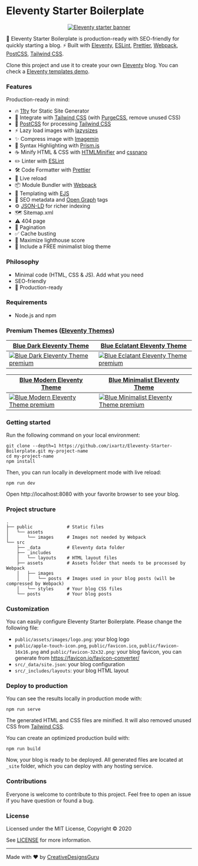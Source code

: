 # Eleventy Starter Boilerplate

<p align="center">
  <a href="https://creativedesignsguru.com/demo/Eleventy-Starter-Boilerplate/eleventy-starter-boilerplate-presentation/"><img src="public/assets/images/eleventy-js-starter-boilerplate.png?raw=true" alt="Eleventy starter banner"></a>
</p>

🚀 Eleventy Starter Boilerplate is production-ready with SEO-friendly for quickly starting a blog. ⚡️ Built with [Eleventy](https://www.11ty.dev), [ESLint](https://eslint.org), [Prettier](https://prettier.io), [Webpack](https://webpack.js.org), [PostCSS](https://postcss.org), [Tailwind CSS](https://tailwindcss.com).

Clone this project and use it to create your own [Eleventy](https://www.11ty.dev) blog. You can check a [Eleventy templates demo](https://creativedesignsguru.com/demo/Eleventy-Starter-Boilerplate/eleventy-starter-boilerplate-presentation/).

### Features

Production-ready in mind:

- 🔥 [11ty](https://www.11ty.dev) for Static Site Generator
- 🎨 Integrate with [Tailwind CSS](https://tailwindcss.com) (with [PurgeCSS](https://purgecss.com), remove unused CSS)
- 💅 [PostCSS](https://postcss.org) for processing [Tailwind CSS](https://tailwindcss.com)
- ⚡️ Lazy load images with [lazysizes](https://github.com/aFarkas/lazysizes)
- ✨ Compress image with [Imagemin](https://github.com/imagemin/imagemin)
- 🎈 Syntax Highlighting with [Prism.js](https://prismjs.com)
- ☕ Minify HTML & CSS with [HTMLMinifier](https://www.npmjs.com/package/html-minifier) and [cssnano](https://cssnano.co)
- ✏️ Linter with [ESLint](https://eslint.org)
- 🛠 Code Formatter with [Prettier](https://prettier.io)
- 💨 Live reload
- 📦 Module Bundler with [Webpack](https://webpack.js.org)
- 🦊 Templating with [EJS](https://ejs.co)
- 🤖 SEO metadata and [Open Graph](https://ogp.me/) tags
- ⚙️ [JSON-LD](https://developers.google.com/search/docs/guides/intro-structured-data) for richer indexing
- 🗺 Sitemap.xml
- ⚠️ 404 page
- 📖 Pagination
- ✅ Cache busting
- 💯 Maximize lighthouse score
- 🌈 Include a FREE minimalist blog theme

### Philosophy

- Minimal code (HTML, CSS & JS). Add what you need
- SEO-friendly
- 🚀 Production-ready

### Requirements

- Node.js and npm

### Premium Themes ([Eleventy Themes](https://creativedesignsguru.com/category/eleventy/))

| [Blue Dark Eleventy Theme](https://creativedesignsguru.com/blue-dark-eleventy-theme/)                                                                                                                | [Blue Eclatant Eleventy Theme](https://creativedesignsguru.com/blue-eclatant-eleventy-theme/)                                                                                                               |
| ---------------------------------------------------------------------------------------------------------------------------------------------------------------------------------------------------- | ----------------------------------------------------------------------------------------------------------------------------------------------------------------------------------------------------------- |
| [![Blue Dark Eleventy Theme premium](https://creativedesignsguru.com/assets/images/themes/blue-dark-mode-eleventy-theme-homepage-xs.png)](https://creativedesignsguru.com/blue-dark-eleventy-theme/) | [![Blue Eclatant Eleventy Theme premium](https://creativedesignsguru.com/assets/images/themes/eclatant-blue-eleventy-theme-homepage-xs.png)](https://creativedesignsguru.com/blue-eclatant-eleventy-theme/) |

| [Blue Modern Eleventy Theme](https://creativedesignsguru.com/blue-modern-eleventy-theme/)                                                                                                             | [Blue Minimalist Eleventy Theme](https://creativedesignsguru.com/blue-minimalist-eleventy-theme/)                                                                                                                 |
| ----------------------------------------------------------------------------------------------------------------------------------------------------------------------------------------------------- | ----------------------------------------------------------------------------------------------------------------------------------------------------------------------------------------------------------------- |
| [![Blue Modern Eleventy Theme premium](https://creativedesignsguru.com/assets/images/themes/modern-blue-eleventy-theme-homepage-xs.png)](https://creativedesignsguru.com/blue-modern-eleventy-theme/) | [![Blue Minimalist Eleventy Theme premium](https://creativedesignsguru.com/assets/images/themes/minimalist-blue-eleventy-theme-homepage-xs.png)](https://creativedesignsguru.com/blue-minimalist-eleventy-theme/) |

### Getting started

Run the following command on your local environment:

```
git clone --depth=1 https://github.com/ixartz/Eleventy-Starter-Boilerplate.git my-project-name
cd my-project-name
npm install
```

Then, you can run locally in development mode with live reload:

```
npm run dev
```

Open http://localhost:8080 with your favorite browser to see your blog.

### Project structure

```
.
├── public             # Static files
│   └── assets
│       └── images     # Images not needed by Webpack
└── src
    ├── _data          # Eleventy data folder
    ├── _includes
    │   └── layouts    # HTML layout files
    ├── assets         # Assets folder that needs to be processed by Webpack
    │   ├── images
    │   │   └── posts  # Images used in your blog posts (will be compressed by Webpack)
    │   └── styles     # Your blog CSS files
    └── posts          # Your blog posts
```

### Customization

You can easily configure Eleventy Starter Boilerplate. Please change the following file:

- `public/assets/images/logo.png`: your blog logo
- `public/apple-touch-icon.png`, `public/favicon.ico`, `public/favicon-16x16.png` and `public/favicon-32x32.png`: your blog favicon, you can generate from https://favicon.io/favicon-converter/
- `src/_data/site.json`: your blog configuration
- `src/_includes/layouts`: your blog HTML layout

### Deploy to production

You can see the results locally in production mode with:

```
npm run serve
```

The generated HTML and CSS files are minified. It will also removed unused CSS from [Tailwind CSS](https://tailwindcss.com).

You can create an optimized production build with:

```
npm run build
```

Now, your blog is ready to be deployed. All generated files are located at `_site` folder, which you can deploy with any hosting service.

### Contributions

Everyone is welcome to contribute to this project. Feel free to open an issue if you have question or found a bug.

### License

Licensed under the MIT License, Copyright © 2020

See [LICENSE](LICENSE) for more information.

---

Made with ♥ by [CreativeDesignsGuru](https://creativedesignsguru.com)
